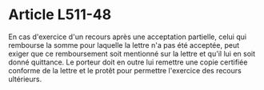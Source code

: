 # Article L511-48

En cas d'exercice d'un recours après une acceptation partielle, celui qui rembourse la somme pour laquelle la lettre n'a pas été acceptée, peut exiger que ce remboursement soit mentionné sur la lettre et qu'il lui en soit donné quittance. Le porteur doit en outre lui remettre une copie certifiée conforme de la lettre et le protêt pour permettre l'exercice des recours ultérieurs.